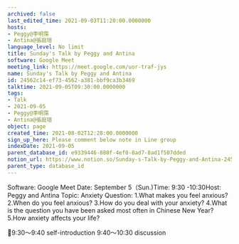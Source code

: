 ```yaml
---
archived: false
last_edited_time: 2021-09-03T11:20:00.0000000
hosts:
- Peggy@李明霈
- Antina@張庭瑄
language_level: No limit
title: Sunday's Talk by Peggy and Antina
software: Google Meet
meeting_link: https://meet.google.com/uor-traf-jys
name: Sunday's Talk by Peggy and Antina
id: 24562c14-ef73-4562-a381-bbf9ca3b3469
talktime: 2021-09-05T09:30:00.0000000
tags:
- Talk
- 2021-09-05
- Peggy@李明霈
- Antina@張庭瑄
object: page
created_time: 2021-08-02T12:28:00.0000000
sign_up_here: Please comment below note in Line group
indexDate: 2021-09-05
parent_database_id: e9339446-880f-4ef0-8ad7-8ad1f507dded
notion_url: https://www.notion.so/Sunday-s-Talk-by-Peggy-and-Antina-24562c14ef734562a381bbf9ca3b3469
parent_type: database_id
---
```


Software: Google Meet
Date: September 5（Sun.)Time: 9:30 -10:30Host: Peggy and Antina Topic: Anxiety
Question:
 1.What makes you feel anxious?2.When do you feel anxious?
3.How do you deal with your anxiety?
4.What is the question you have been asked most often in Chinese New Year?
5.How anxiety affects your life?

📅9:30～9:40 self-introduction 9:40～10:30 discussion





